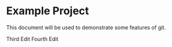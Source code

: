 # Example Project

This document will be used to demonstrate some features of git.

Third Edit
Fourth Edit
